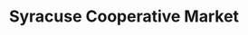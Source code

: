 ---
title: "Syracuse Cooperative Market"
url: /syracuse/syracuse-cooperative-market/
shop: supermarket
---